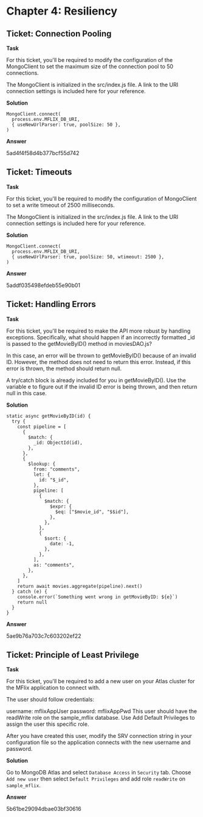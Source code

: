 # Chapter 4: Resiliency

## Ticket: Connection Pooling

**Task**

For this ticket, you'll be required to modify the configuration of the MongoClient to set the maximum size of the connection pool to 50 connections.

The MongoClient is initialized in the src/index.js file. A link to the URI connection settings is included here for your reference.

**Solution**

```
MongoClient.connect(
  process.env.MFLIX_DB_URI,
  { useNewUrlParser: true, poolSize: 50 },
)
```

**Answer**

5ad4f4f58d4b377bcf55d742

## Ticket: Timeouts

**Task**

For this ticket, you'll be required to modify the configuration of MongoClient to set a write timeout of 2500 milliseconds.

The MongoClient is initialized in the src/index.js file. A link to the URI connection settings is included here for your reference.

**Solution**

```
MongoClient.connect(
  process.env.MFLIX_DB_URI,
  { useNewUrlParser: true, poolSize: 50, wtimeout: 2500 },
)
```

**Answer**

5addf035498efdeb55e90b01

## Ticket: Handling Errors

**Task**

For this ticket, you'll be required to make the API more robust by handling exceptions. Specifically, what should happen if an incorrectly formatted \_id is passed to the getMovieByID() method in moviesDAO.js?

In this case, an error will be thrown to getMovieByID() because of an invalid ID. However, the method does not need to return this error. Instead, if this error is thrown, the method should return null.

A try/catch block is already included for you in getMovieByID(). Use the variable e to figure out if the invalid ID error is being thrown, and then return null in this case.

**Solution**

```
static async getMovieByID(id) {
  try {
    const pipeline = [
      {
        $match: {
          _id: ObjectId(id),
        },
      },
      {
        $lookup: {
          from: "comments",
          let: {
            id: "$_id",
          },
          pipeline: [
            {
              $match: {
                $expr: {
                  $eq: ["$movie_id", "$$id"],
                },
              },
            },
            {
              $sort: {
                date: -1,
              },
            },
          ],
          as: "comments",
        },
      },
    ]
    return await movies.aggregate(pipeline).next()
  } catch (e) {
    console.error(`Something went wrong in getMovieByID: ${e}`)
    return null
  }
}
```

**Answer**

5ae9b76a703c7c603202ef22

## Ticket: Principle of Least Privilege

**Task**

For this ticket, you'll be required to add a new user on your Atlas cluster for the MFlix application to connect with.

The user should follow credentials:

username: mflixAppUser
password: mflixAppPwd
This user should have the readWrite role on the sample_mflix database. Use Add Default Privileges to assign the user this specific role.

After you have created this user, modify the SRV connection string in your configuration file so the application connects with the new username and password.

**Solution**

Go to MongoDB Atlas and select `Database Access` in `Security` tab. Choose `Add new user` then select `Default Privileges` and add role `readWrite` on `sample_mflix`.

**Answer**

5b61be29094dbae03bf30616
